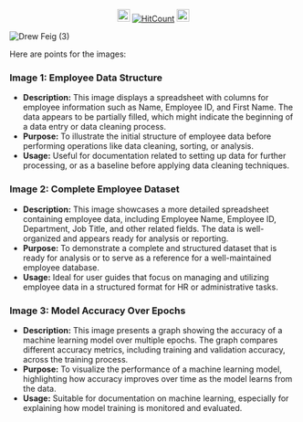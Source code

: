 
<div id="profile-views-badge" align="center">
 
<img src="https://emoji.discord.st/emojis/768b108d-274f-4f44-a634-8477b16efce7.gif" width="22">  [![HitCount](https://hits.dwyl.com/mehedi2091/Data-Cleaning.svg?style=flat-square)](http://hits.dwyl.com/mehedi2091/Data-Cleaning)  <img src="https://emoji.discord.st/emojis/768b108d-274f-4f44-a634-8477b16efce7.gif" width="22">
 
</div>


![Drew Feig (3)](https://github.com/user-attachments/assets/4dd965e5-acda-4e97-ab6d-5b2f5b91113f)

Here are points for the images:

### Image 1: Employee Data Structure
- **Description:** This image displays a spreadsheet with columns for employee information such as Name, Employee ID, and First Name. The data appears to be partially filled, which might indicate the beginning of a data entry or data cleaning process.
- **Purpose:** To illustrate the initial structure of employee data before performing operations like data cleaning, sorting, or analysis.
- **Usage:** Useful for documentation related to setting up data for further processing, or as a baseline before applying data cleaning techniques.

### Image 2: Complete Employee Dataset
- **Description:** This image showcases a more detailed spreadsheet containing employee data, including Employee Name, Employee ID, Department, Job Title, and other related fields. The data is well-organized and appears ready for analysis or reporting.
- **Purpose:** To demonstrate a complete and structured dataset that is ready for analysis or to serve as a reference for a well-maintained employee database.
- **Usage:** Ideal for user guides that focus on managing and utilizing employee data in a structured format for HR or administrative tasks.

### Image 3: Model Accuracy Over Epochs
- **Description:** This image presents a graph showing the accuracy of a machine learning model over multiple epochs. The graph compares different accuracy metrics, including training and validation accuracy, across the training process.
- **Purpose:** To visualize the performance of a machine learning model, highlighting how accuracy improves over time as the model learns from the data.
- **Usage:** Suitable for documentation on machine learning, especially for explaining how model training is monitored and evaluated.
